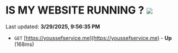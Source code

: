 # IS MY WEBSITE RUNNING ? [![](https://img.shields.io/static/v1?label=Sponsor&message=%E2%9D%A4&logo=GitHub&color=%23fe8e86)](https://github.com/sponsors/Youssef-Lehmam)

Last updated: **3/29/2025, 9:56:35 PM**

- `GET` [https://youssefservice.me](https://youssefservice.me) - **Up** (168ms)
